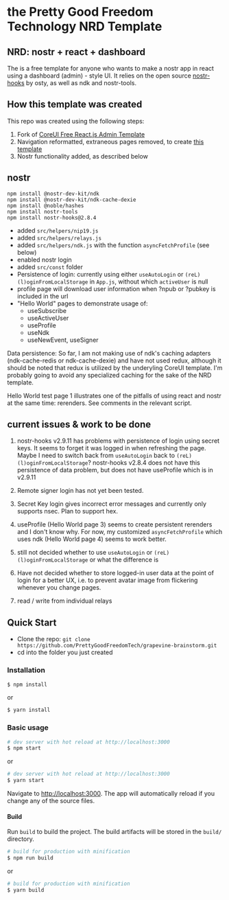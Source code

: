 the Pretty Good Freedom Technology NRD Template
=====
NRD: nostr + react + dashboard
-----

The is a free template for anyone who wants to make a nostr app in react using a dashboard (admin) - style UI. It relies on the open source [nostr-hooks](https://github.com/ostyjs/nostr-hooks) by osty, as well as ndk and nostr-tools.



## How this template was created

This repo was created using the following steps:

1. Fork of [CoreUI Free React.js Admin Template](https://github.com/coreui/coreui-free-react-admin-template)
2. Navigation reformatted, extraneous pages removed, to create [this template](https://github.com/PrettyGoodFreedomTech/coreui-admin-stripped)
3. Nostr functionality added, as described below

## nostr

```
npm install @nostr-dev-kit/ndk
npm install @nostr-dev-kit/ndk-cache-dexie
npm install @noble/hashes
npm install nostr-tools
npm install nostr-hooks@2.8.4
```

- added `src/helpers/nip19.js`
- added `src/helpers/relays.js`
- added `src/helpers/ndk.js` with the function `asyncFetchProfile` (see below)
- enabled nostr login
- added `src/const` folder
- Persistence of login: currently using either `useAutoLogin` or `(reL)(l)oginFromLocalStorage` in `App.js`, without which `activeUser` is null 
- profile page will download user information when ?npub or ?pubkey is included in the url
- "Hello World" pages to demonstrate usage of:
    - useSubscribe
    - useActiveUser
    - useProfile
    - useNdk
    - useNewEvent, useSigner

Data persistence: So far, I am not making use of ndk's caching adapters (ndk-cache-redis or ndk-cache-dexie) and have not used redux, although it should be noted that redux is utilized by the underyling CoreUI template. I'm probably going to avoid any specialized caching for the sake of the NRD template.

Hello World test page 1 illustrates one of the pitfalls of using react and nostr at the same time: rerenders. See comments in the relevant script.

## current issues & work to be done

1. nostr-hooks v2.9.11 has problems with persistence of login using secret keys. It seems to forget it was logged in when refreshing the page. Maybe I need to switch back from `useAutoLogin` back to `(reL)(l)oginFromLocalStorage`? nostr-hooks v2.8.4 does not have this persistence of data problem, but does not have useProfile which is in v2.9.11

2. Remote signer login has not yet been tested.

3. Secret Key login gives incorrect error messages and currently only supports nsec. Plan to support hex.

4. useProfile (Hello World page 3) seems to create persistent rerenders and I don't know why. For now, my customized `asyncFetchProfile` which uses ndk (Hello World page 4) seems to work better.

5. still not decided whether to use `useAutoLogin` or `(reL)(l)oginFromLocalStorage` or what the difference is

6. Have not decided whether to store logged-in user data at the point of login for a better UX, i.e. to prevent avatar image from flickering whenever you change pages. 

7. read / write from individual relays

## Quick Start

- Clone the repo: `git clone https://github.com/PrettyGoodFreedomTech/grapevine-brainstorm.git`
- cd into the folder you just created

### Installation

``` bash
$ npm install
```

or

``` bash
$ yarn install
```

### Basic usage

``` bash
# dev server with hot reload at http://localhost:3000
$ npm start 
```

or 

``` bash
# dev server with hot reload at http://localhost:3000
$ yarn start
```

Navigate to [http://localhost:3000](http://localhost:3000). The app will automatically reload if you change any of the source files.

#### Build

Run `build` to build the project. The build artifacts will be stored in the `build/` directory.

```bash
# build for production with minification
$ npm run build
```

or

```bash
# build for production with minification
$ yarn build
```

